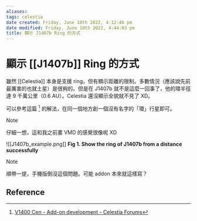 ```yaml
---
aliases: 
tags: celestia 
date created: Friday, June 10th 2022, 4:12:46 pm
date modified: Friday, June 10th 2022, 4:44:03 pm
title: 顯示 J1407b Ring 的方式
---
```


# 顯示 [[J1407b]] Ring 的方式

雖然 [[Celestia]] 本身是支援 ring，但有顯示距離的限制。多數情況（應該說先前最厲害的也就土星）是很夠的。但是在 J1407b 就不是這麼一回事了，他的環半徑達 9 千萬公里（0.6 AU）。Celestia 還沒顯示全貌就不見了 XD。

可以參考這篇 [^1] 的解法，在同一個地方創一個沒有名字的「環」行星即可。

> [!Note]
> 仔細一想，這和我之前畫 VMD 的感覺很像呢 XD

![[J1407b_example.png]]
**Fig 1. Show the ring of J1407b from a distance successfully**

> [!Note]
> 順帶一提，手機版倒沒這個問題。可能 addon 本來就這樣寫？

## Reference

[^1]: [V1400 Cen - Add-on development - Celestia Forums](https://celestia.space/forum/viewtopic.php?f=6&t=20436)